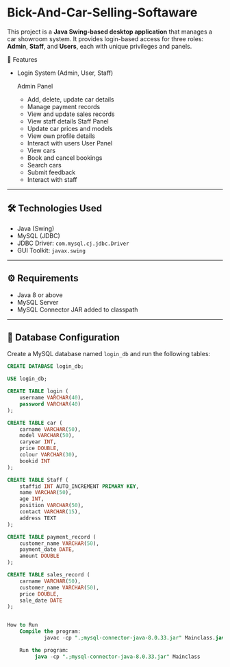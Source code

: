# Bick-And-Car-Selling-Softaware

This project is a **Java Swing-based desktop application** that manages a car showroom system. It provides login-based access for three roles: **Admin**, **Staff**, and **Users**, each with unique privileges and panels.

 📌 Features

- Login System
  (Admin, User, Staff)

  Admin Panel
  - Add, delete, update car details
  - Manage payment records
  - View and update sales records
  - View staff details
    Staff Panel
  - Update car prices and models
  - View own profile details
  - Interact with users
  User Panel
  - View cars
  - Book and cancel bookings
  - Search cars
  - Submit feedback
  - Interact with staff

---

## 🛠️ Technologies Used

- Java (Swing)
- MySQL (JDBC)
- JDBC Driver: `com.mysql.cj.jdbc.Driver`
- GUI Toolkit: `javax.swing`

---

## ⚙️ Requirements

- Java 8 or above
- MySQL Server
- MySQL Connector JAR added to classpath

---

## 💾 Database Configuration

Create a MySQL database named `login_db` and run the following tables:

```sql
CREATE DATABASE login_db;

USE login_db;

CREATE TABLE login (
    username VARCHAR(40),
    password VARCHAR(40)
);

CREATE TABLE car (
    carname VARCHAR(50),
    model VARCHAR(50),
    caryear INT,
    price DOUBLE,
    colour VARCHAR(30),
    bookid INT
);

CREATE TABLE Staff (
    staffid INT AUTO_INCREMENT PRIMARY KEY,
    name VARCHAR(50),
    age INT,
    position VARCHAR(50),
    contact VARCHAR(15),
    address TEXT
);

CREATE TABLE payment_record (
    customer_name VARCHAR(50),
    payment_date DATE,
    amount DOUBLE
);

CREATE TABLE sales_record (
    carname VARCHAR(50),
    customer_name VARCHAR(50),
    price DOUBLE,
    sale_date DATE
);


How to Run
    Compile the program: 
            javac -cp ".;mysql-connector-java-8.0.33.jar" Mainclass.java

    Run the program:
         java -cp ".;mysql-connector-java-8.0.33.jar" Mainclass


